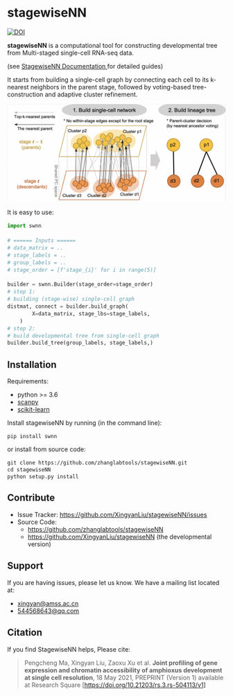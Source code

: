 stagewiseNN
===========

[//]: # (https://zenodo.org/badge/386473402.svg)
[![DOI](https://zenodo.org/badge/386473402.svg)](https://zenodo.org/badge/latestdoi/386473402)

**stagewiseNN** is a computational tool for constructing
developmental tree from Multi-staged single-cell RNA-seq data.

(see [StagewiseNN Documentation ](https://xingyanliu.github.io/stagewiseNN/index.html) for detailed guides)

It starts from building a single-cell graph by connecting each cell to its
k-nearest neighbors in the parent stage, followed by voting-based tree-construction
and adaptive cluster refinement.

![StagewiseNN](docs/source/_figs/swnn_overview.png)

[//]: # (![StagewiseNN]&#40;docs/source/_figs/stagewisenn.png&#41;)

It is easy to use:

```python
import swnn

# ====== Inputs ======
# data_matrix = ..
# stage_labels = ..
# group_labels = ..
# stage_order = [f'stage_{i}' for i in range(5)]

builder = swnn.Builder(stage_order=stage_order)
# step 1:
# building (stage-wise) single-cell graph
distmat, connect = builder.build_graph(
        X=data_matrix, stage_lbs=stage_labels,
    )
# step 2:
# build developmental tree from single-cell graph
builder.build_tree(group_labels, stage_labels,)
```


Installation
------------

Requirements:

- python >= 3.6
- [scanpy](https://pypi.org/project/scanpy/)
- [scikit-learn](https://pypi.org/project/scikit-learn/)


Install stagewiseNN by running (in the command line):

```shell
pip install swnn
```

or install from source code:

```shell
git clone https://github.com/zhanglabtools/stagewiseNN.git
cd stagewiseNN
python setup.py install
```

Contribute
----------

- Issue Tracker: https://github.com/XingyanLiu/stagewiseNN/issues
- Source Code: 
  - https://github.com/zhanglabtools/stagewiseNN
  - https://github.com/XingyanLiu/stagewiseNN (the developmental version)

Support
-------

If you are having issues, please let us know.
We have a mailing list located at: 

* xingyan@amss.ac.cn
* 544568643@qq.com

Citation
--------
If you find StagewiseNN helps, Please cite:

> Pengcheng Ma, Xingyan Liu, Zaoxu Xu et al. 
> **Joint profiling of gene expression and chromatin accessibility of amphioxus 
> development at single cell resolution**, 18 May 2021, PREPRINT (Version 1) available at Research Square [https://doi.org/10.21203/rs.3.rs-504113/v1]
